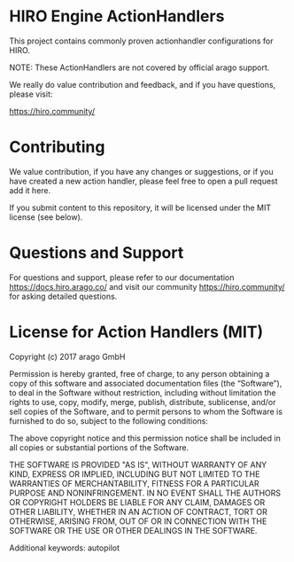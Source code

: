 # HIRO Engine ActionHandlers
This project contains commonly proven actionhandler configurations for HIRO.

NOTE: These ActionHandlers are not covered by official arago support.

We really do value contribution and feedback, and if you have questions, please visit:

https://hiro.community/

# Contributing

We value contribution, if you have any changes or suggestions, or if you have
created a new action handler, please feel free to open a pull request add it here.

If you submit content to this repository, it will be licensed under the MIT license (see below).

# Questions and Support

For questions and support, please refer to our documentation https://docs.hiro.arago.co/ and visit our community https://hiro.community/ for asking detailed questions.

# License for Action Handlers (MIT)
 
Copyright (c) 2017 arago GmbH
 
Permission is hereby granted, free of charge, to any person obtaining a copy of this software and associated documentation files (the “Software”), to deal in the Software without restriction, including without limitation the rights to use, copy, modify, merge, publish, distribute, sublicense, and/or sell copies of the Software, and to permit persons to whom the Software is furnished to do so, subject to the following conditions:
 
The above copyright notice and this permission notice shall be included in all copies or substantial portions of the Software.
 
THE SOFTWARE IS PROVIDED "AS IS", WITHOUT WARRANTY OF ANY KIND, EXPRESS OR IMPLIED, INCLUDING BUT NOT LIMITED TO THE WARRANTIES OF MERCHANTABILITY, FITNESS FOR A PARTICULAR PURPOSE AND NONINFRINGEMENT. IN NO EVENT SHALL THE AUTHORS OR COPYRIGHT HOLDERS BE LIABLE FOR ANY CLAIM, DAMAGES OR OTHER LIABILITY, WHETHER IN AN ACTION OF CONTRACT, TORT OR OTHERWISE, ARISING FROM, OUT OF OR IN CONNECTION WITH THE SOFTWARE OR THE USE OR OTHER DEALINGS IN THE SOFTWARE.

Additional keywords: autopilot

